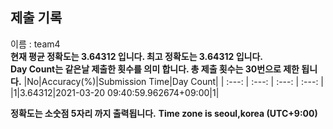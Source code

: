 


  
## 제출 기록  
이름 : team4  
**현재 평균 정확도는 3.64312 입니다. 최고 정확도는 3.64312 입니다.**  
**Day Count는 같은날 제출한 횟수를 의미 합니다. 총 제출 횟수는 30번으로 제한 됩니다.**
|No|Accuracy(%)|Submission Time|Day Count|
| :---: | :---: | :---: | :---: |
|1|3.64312|2021-03-20 09:40:59.962674+09:00|1|


**정확도는 소숫점 5자리 까지 출력됩니다.**
**Time zone is seoul,korea (UTC+9:00)**
